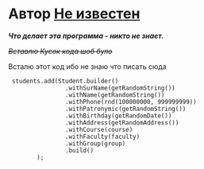 Автор [Не известен](https://www.instagram.com/n_g_up____/)
================
***Что делает эта программа - никто не знает.***

~~_Вставлю Кусок кода шоб було_~~ 

Всталю этот код ибо не знаю что писать сюда

     students.add(Student.builder()
                    .withSurName(getRandomString())
                    .withName(getRandomString())
                    .withPhone(rnd(100000000, 999999999))
                    .withPatronymic(getRandomString())
                    .withBirthday(getRandomDate())
                    .withAddress(getRandomAddress())
                    .withCourse(course)
                    .withFaculty(faculty)
                    .withGroup(group)
                    .build()
            );

